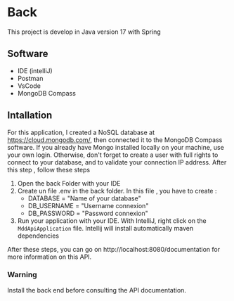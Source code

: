 # Back

This project is develop in Java version 17 with Spring

## Software

- IDE (intelliJ)
- Postman
- VsCode
- MongoDB Compass

## Intallation

For this application, I created a NoSQL database at https://cloud.mongodb.com/, then connected it to the MongoDB Compass software. If you already have Mongo installed locally on your machine, use your own login. Otherwise, don't forget to create a user with full rights to connect to your database, and to validate your connection IP address.
After this step , follow these steps

1. Open the back Folder with your IDE
2. Create un file .env in the back folder. In this file , you have to create :
   - DATABASE = "Name of your database"
   - DB_USERNAME = "Username connexion"
   - DB_PASSWORD = "Password connexion"
3. Run your application with your IDE. With IntelliJ, right click on the `MddApiApplication` file. Intellij will install automatically maven dependencies

After these steps, you can go on http://localhost:8080/documentation for more information on this API.

### Warning

Install the back end before consulting the API documentation.
